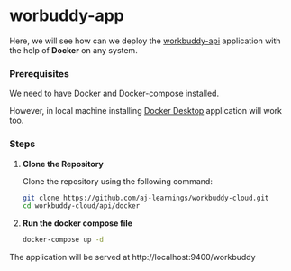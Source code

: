# worbuddy-app

Here, we will see how can we deploy the [workbuddy-api](https://github.com/aj-learnings/workbuddy-api) application with the help of **Docker** on any system.

### Prerequisites

We need to have Docker and Docker-compose installed. 

However, in local machine installing [Docker Desktop](https://www.docker.com/products/docker-desktop/) application will work too.

### Steps
1. **Clone the Repository**

   Clone the repository using the following command:

   ```bash
   git clone https://github.com/aj-learnings/workbuddy-cloud.git
   cd workbuddy-cloud/api/docker
   ```
2. **Run the docker compose file**

    ```bash
   docker-compose up -d
   ```


The application will be served at http://localhost:9400/workbuddy